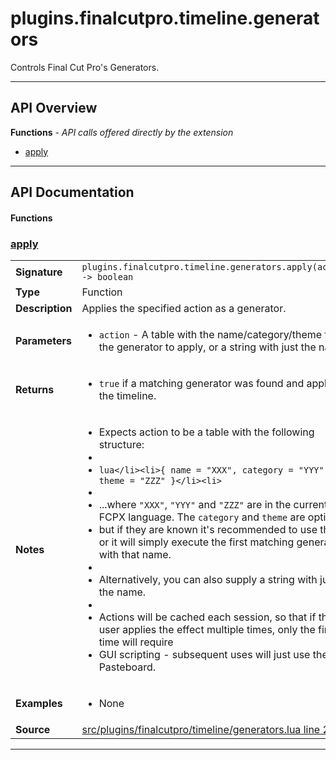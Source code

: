 # plugins.finalcutpro.timeline.generators

Controls Final Cut Pro's Generators.

---

## API Overview
**Functions** - _API calls offered directly by the extension_
 * [apply](#apply)


---

## API Documentation

#### Functions


### [apply](#apply)

|                                             |                                                                                     |
| --------------------------------------------|-------------------------------------------------------------------------------------|
| **Signature**                               | `plugins.finalcutpro.timeline.generators.apply(action) -> boolean`                                                                    |
| **Type**                                    | Function                                                                     |
| **Description**                             | Applies the specified action as a generator.                                                                     |
| **Parameters**                              | <ul><li>`action`     - A table with the name/category/theme for the generator to apply, or a string with just the name.</li></ul> |
| **Returns**                                 | <ul><li>`true` if a matching generator was found and applied to the timeline.</li></ul>          |
| **Notes**                                   | <ul><li>Expects action to be a table with the following structure:</li><li></li><li>```lua</li><li>{ name = "XXX", category = "YYY", theme = "ZZZ" }</li><li>```</li><li></li><li>...where `"XXX"`, `"YYY"` and `"ZZZ"` are in the current FCPX language. The `category` and `theme` are optional,</li><li>but if they are known it's recommended to use them, or it will simply execute the first matching generator with that name.</li><li></li><li>Alternatively, you can also supply a string with just the name.</li><li></li><li>Actions will be cached each session, so that if the user applies the effect multiple times, only the first time will require</li><li>GUI scripting - subsequent uses will just use the Pasteboard.</li></ul> |
| **Examples**                                | <ul><li>None</li></ul> |
| **Source**                                  | [src/plugins/finalcutpro/timeline/generators.lua line 27](https://github.com/CommandPost/CommandPost/blob/develop/src/plugins/finalcutpro/timeline/generators.lua#L27) |

---

